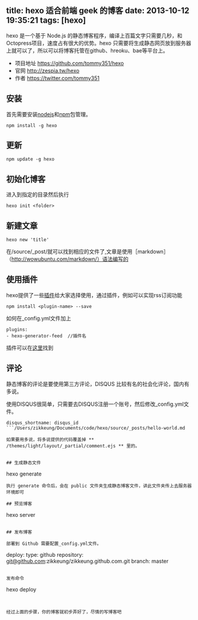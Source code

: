 title: hexo 适合前端 geek 的博客
date: 2013-10-12 19:35:21
tags: [hexo]
---

hexo 是一个基于 Node.js 的静态博客程序，编译上百篇文字只需要几秒，和Octopress项目，速度占有很大的优势。hexo 只需要将生成静态网页放到服务器上就可以了，所以可以将博客托管在github、hreoku、bae等平台上。

* 项目地址 <https://github.com/tommy351/hexo>
* 官网 <http://zespia.tw/hexo>
* 作者 <https://twitter.com/tommy351>


## 安装
首先需要安装[nodejs](http://nodejs.org/ "nodejs 官网")和[npm](http://npm.org/ "npm 官网")包管理。

```
npm install -g hexo
```

<!--more-->
## 更新
```
npm update -g hexo
```

## 初始化博客
进入到指定的目录然后执行

```
hexo init <folder>
```

## 新建文章

```
hexo new 'title'
```

在/source/_post/就可以找到相应的文件了,文章是使用［markdown］（http://wowubuntu.com/markdown/）语法编写的

## 使用插件

hexo提供了一些[插件](https://github.com/tommy351/hexo/wiki/Plugins)给大家选择使用，通过插件，例如可以实现rss订阅功能

```
npm install <plugin-name> --save
```

如何在_config.yml文件加上

```
plugins:
- hexo-generator-feed  //插件名
```

插件可以在[这里](https://github.com/tommy351/hexo/wiki/Plugins)找到

## 评论
静态博客的评论是要使用第三方评论，DISQUS 比较有名的社会化评论，国内有多说。

使用DISQUS很简单，只需要去DISQUS注册一个账号，然后修改_config.yml文件。

```
disqus_shortname: disqus_id
```/Users/zikkeung/Documents/code/hexo/source/_posts/hello-world.md

如果要用多说，将多说提供的代码覆盖掉 ** /themes/light/layout/_partial/comment.ejs ** 里的。


## 生成静态文件

```
hexo generate
```
执行 generate 命令后，会在 public 文件夹生成静态博客文件，讲此文件夹传上去服务器环境即可

## 预览博客

```
hexo server
```

## 发布博客

部署到 Github 需要配置_config.yml文件。

```
deploy:
  type: github
  repository: git@github.com:zikkeung/zikkeung.github.com.git
  branch: master
```

发布命令

```
hexo deploy  
```


经过上面的步骤，你的博客就初步弄好了，尽情的写博客吧

